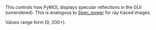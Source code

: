 This controls how PyMOL displays specular reflections in the GUI
(unrendered). This is analogous to
[Spec_power](/index.php/Spec_power "Spec power") for ray traced images.

Values range form \[0, 200+\].
